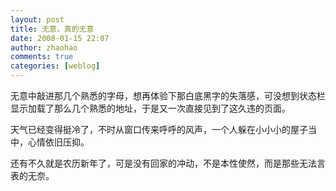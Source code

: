 ```yaml
---
layout: post
title: 无意，真的无意
date: 2008-01-15 22:07
author: zhaohao
comments: true
categories: [weblog]
---
```

无意中敲进那几个熟悉的字母，想再体验下那白底黑字的失落感，可没想到状态栏显示加载了那么几个熟悉的地址，于是又一次直接见到了这久违的页面。

天气已经变得挺冷了，不时从窗口传来呼呼的风声，一个人躲在小小小的屋子当中，心情依旧压抑。

还有不久就是农历新年了，可是没有回家的冲动，不是本性使然，而是那些无法言表的无奈。
